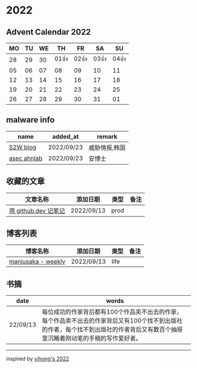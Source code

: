 # 2022

## Advent Calendar 2022
|MO|TU|WE|TH|FR|SA|SU|
|-|-|-|-|-|-|-|
|28|29|30|01👍|02👍|03👍|04👍|
|05|06|07|08|09|10|11|
|12|13|14|15|16|17|18|
|19|20|21|22|23|24|25|
|26|27|28|29|30|31|01|

## malware info

| name | added_at | remark |
| ---- | -------  |---- |
| [S2W blog](https://medium.com/@s2w) | 2022/09/23 | 威胁情报,韩国 |
| [asec ahnlab](https://asec.ahnlab.com/en/) | 2022/09/23 | 安博士 |

## 收藏的文章

| 文章名称 | 添加日期 | 类型 | 备注 |
| ------- | ------- | ---- | ---- |
| [用 github.dev 记笔记](https://news.ycombinator.com/item?id=32152935) | 2022/09/13 | prod | |

## 博客列表

| 博客名称 | 添加日期 | 类型 | 备注 |
| ------- | ------- | ---- | ---- |
| [manjusaka - weekly](https://manjusaka.itscoder.com/weekly) | 2022/09/13 | life | |


## 书摘

|   date   |  words  |
| -------- | ------- |
| 22/09/13 | 每位成功的作家背后都有100个作品卖不出去的作家，每个作品卖不出去的作家背后又有100个找不到出版社的作者，每个找不到出版社的作者背后又有数百个抽屉里沉睡着刚动笔的手稿的写作爱好者。 |


---
inspired by [yihong's 2022](https://github.com/yihong0618/2022)
